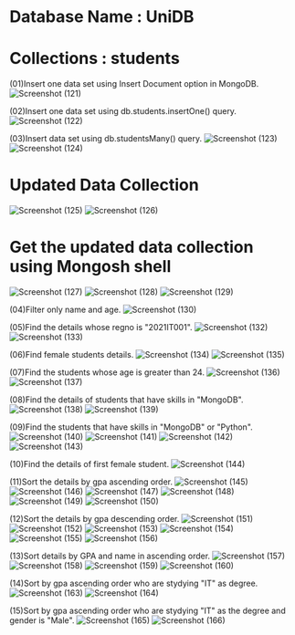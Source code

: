# Database Name : UniDB
# Collections : students

(01)Insert one data set using Insert Document option in MongoDB. 
![Screenshot (121)](https://github.com/user-attachments/assets/91b536aa-049e-4d93-a590-6d548c0d2898)

(02)Insert one data set using db.students.insertOne() query.
![Screenshot (122)](https://github.com/user-attachments/assets/7cb13c04-8a77-400a-821a-296a94fa6088)

(03)Insert data set using db.studentsMany() query.
![Screenshot (123)](https://github.com/user-attachments/assets/9a1605ac-0743-49ee-8106-e5efdd8a559c)
![Screenshot (124)](https://github.com/user-attachments/assets/1b940bfb-51ed-4803-97d0-499b6a754b06)

# Updated Data Collection
![Screenshot (125)](https://github.com/user-attachments/assets/5474c467-b72a-40f0-afc6-c1cfb286b24d)
![Screenshot (126)](https://github.com/user-attachments/assets/f138ea7e-4997-42e7-8a91-22bebba6e9e2)

# Get the updated data collection using Mongosh shell
![Screenshot (127)](https://github.com/user-attachments/assets/36a18606-3dab-4645-9b34-5ceab08d4e7f)
![Screenshot (128)](https://github.com/user-attachments/assets/44ed7adf-34dc-47ee-b949-bd8b463620b9)
![Screenshot (129)](https://github.com/user-attachments/assets/2be3b7f9-fece-4687-82b4-e3b79bbe4022)

(04)Filter only name and age.
![Screenshot (130)](https://github.com/user-attachments/assets/ebc8f7da-f7af-4524-ba6e-f542b12f466a)

(05)Find the details whose regno is "2021IT001".
![Screenshot (132)](https://github.com/user-attachments/assets/21b4b79f-1ec7-4fea-b9e0-9456108f991e)
![Screenshot (133)](https://github.com/user-attachments/assets/0587bb9c-8e21-4830-ade8-b46507caac09)

(06)Find female students details.
![Screenshot (134)](https://github.com/user-attachments/assets/c648c53e-c3f2-41da-844c-a25ce5ccacbe)
![Screenshot (135)](https://github.com/user-attachments/assets/58060ec7-7a87-48c0-8f08-7ec5509899e9)

(07)Find the students whose age is greater than 24.
![Screenshot (136)](https://github.com/user-attachments/assets/950d7df1-c0db-4f23-9d40-ad1c6687af8e)
![Screenshot (137)](https://github.com/user-attachments/assets/c461cc03-1a4f-4fe3-9166-bcf7244a2a1b)

(08)Find the details of students that have skills in "MongoDB".
![Screenshot (138)](https://github.com/user-attachments/assets/b9d05b8d-e654-48c2-82c2-90df8424fb60)
![Screenshot (139)](https://github.com/user-attachments/assets/00c2628f-8ec2-4e65-873f-a359e626d2ed)

(09)Find the students that have skills in "MongoDB" or "Python".
![Screenshot (140)](https://github.com/user-attachments/assets/5b6661d5-d1d0-4e93-af70-c0242aee5ab5)
![Screenshot (141)](https://github.com/user-attachments/assets/0ebc4ac1-07c0-4320-8971-918ff6f27dd0)
![Screenshot (142)](https://github.com/user-attachments/assets/57c93550-ad10-41e7-a7dd-d67dc2021e85)
![Screenshot (143)](https://github.com/user-attachments/assets/5a8b9a0f-53c5-4279-8a7c-57c0e85ccf62)

(10)Find the details of first female student.
![Screenshot (144)](https://github.com/user-attachments/assets/b04557b9-0e21-4d4e-b6ac-e173ee78657d)

(11)Sort the details by gpa ascending order.
![Screenshot (145)](https://github.com/user-attachments/assets/80abdf65-aa4e-41cd-94c7-b18071e3eb87)
![Screenshot (146)](https://github.com/user-attachments/assets/c971f199-01cb-4d4f-bcd6-ebea003d7c68)
![Screenshot (147)](https://github.com/user-attachments/assets/3716884d-5f40-4e96-9342-3b47a69079c3)
![Screenshot (148)](https://github.com/user-attachments/assets/08da94b1-cbe8-487f-bc23-f62e731c09cd)
![Screenshot (149)](https://github.com/user-attachments/assets/3aec7349-dec6-40ed-9978-8d982cc1a5cb)
![Screenshot (150)](https://github.com/user-attachments/assets/f498933a-9f9c-462a-8ddf-33b7d8890b64)

(12)Sort the details by gpa descending order.
![Screenshot (151)](https://github.com/user-attachments/assets/526c8e8f-70a5-4b97-a304-649d12f46a6c)
![Screenshot (152)](https://github.com/user-attachments/assets/cfb3315a-0936-47ff-b12b-8c680e2f173e)
![Screenshot (153)](https://github.com/user-attachments/assets/65550e2e-df0d-4e56-9d42-a95118d6aca3)
![Screenshot (154)](https://github.com/user-attachments/assets/62485ea9-54ce-4139-b33a-860a15f3cbfa)
![Screenshot (155)](https://github.com/user-attachments/assets/e77892cb-919c-4b99-96eb-9636ec0342bb)
![Screenshot (156)](https://github.com/user-attachments/assets/5366ed29-94c6-46a7-87a8-eb71839bae95)

(13)Sort details by GPA and name in ascending order.
![Screenshot (157)](https://github.com/user-attachments/assets/cce69a27-88f3-4aea-a771-75b181a6be72)
![Screenshot (158)](https://github.com/user-attachments/assets/75d66498-4caa-47eb-a9c9-90be5122fa46)
![Screenshot (159)](https://github.com/user-attachments/assets/2b939e74-83b5-4f8b-bc89-4ef87c1ca42b)
![Screenshot (160)](https://github.com/user-attachments/assets/3a9dddfa-4591-4380-86cb-4bd84082af9e)

(14)Sort by gpa ascending order who are stydying "IT" as degree.
![Screenshot (163)](https://github.com/user-attachments/assets/b4d4bcf0-b3d2-4b86-9183-3ff236f3ed1f)
![Screenshot (164)](https://github.com/user-attachments/assets/c65e94a5-bbe9-46b4-a12a-f79645ee2c46)

(15)Sort by gpa ascending order who are stydying "IT" as the degree and gender is "Male".
![Screenshot (165)](https://github.com/user-attachments/assets/2151583a-11d3-48cd-b79b-70d26c7fbaba)
![Screenshot (166)](https://github.com/user-attachments/assets/51cc7125-1b73-4cf3-a04e-f7094cd3071f)















